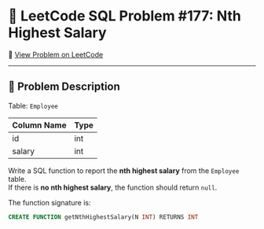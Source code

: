 # 🧩 LeetCode SQL Problem #177: Nth Highest Salary

🔗 [View Problem on LeetCode](https://leetcode.com/problems/nth-highest-salary/)

---

## 📝 Problem Description

Table: `Employee`

| Column Name | Type |
|-------------|------|
| id          | int  |
| salary      | int  |

Write a SQL function to report the **nth highest salary** from the `Employee` table.  
If there is **no nth highest salary**, the function should return `null`.

The function signature is:  
```sql
CREATE FUNCTION getNthHighestSalary(N INT) RETURNS INT
